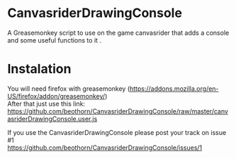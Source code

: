 CanvasriderDrawingConsole
=========================

A Greasemonkey script to use on the game canvasrider that adds a console and some useful functions to it .  

Instalation
===========
You will need firefox with greasemonkey (https://addons.mozilla.org/en-US/firefox/addon/greasemonkey/)  
After that just use this link:  
https://github.com/beothorn/CanvasriderDrawingConsole/raw/master/canvasriderDrawingConsole.user.js

If you use the CanvasriderDrawingConsole please post your track on issue #1  
https://github.com/beothorn/CanvasriderDrawingConsole/issues/1  